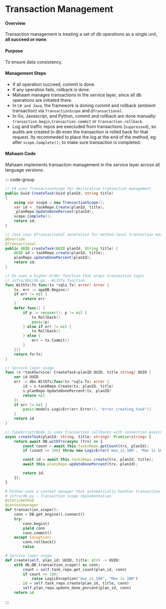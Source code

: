 # Transaction Management

#### Overview

Transaction management is treating a set of db operations as a single unit, **all succeed or none**.

#### Purpose

To ensure data consistency.

#### Management Steps

- If all operation succeed, commit is done.
- If any operation fails, rollback is done.
- Mahaam manages transactions in the service layer, since all db operations are initiated there.
- In `C# and Java`, the framework is doning commit and rollback (ambient transaction) via `TransactionScope` and `@Transactional`.
- In Go, Javascript, and Python, commit and rollback are done manually: `transaction.begin`,`transaction.commit` or `transaction.rollback`.
- Log and traffic repos are execluded from transactions (`suppressed`), so audits are created to db even the transaction is rolled back for that request. Its recommeded to place the log at the end of the method, eg: after `scope.Complete();` to make sure transaction is completed.

#### Mahaam Code

Mahaam implements transaction management in the service layer across all language versions:

::: code-group

```C#
// C# uses TransactionScope for declarative transaction management
public Guid CreateTask(Guid planId, string title)
{
	using var scope = new TransactionScope();
	var id = _taskRepo.Create(planId, title);
	_planRepo.UpdateDonePercent(planId);
	scope.Complete();
	return id;
}
```

```Java
// Java uses @Transactional annotation for method-level transaction management
@Override
@Transactional
public UUID createTask(UUID planId, String title) {
	UUID id = taskRepo.create(planId, title);
	planRepo.updateDonePercent(planId);
	return id;
}
```

```Go
// Go uses a higher-order function that wraps transaction logic
// infra/dbs/db.go - WithTx function
func WithTx(fn func(tx *sqlx.Tx) error) error {
    tx, err := appDB.Beginx()
    if err != nil {
        return err
    }
    defer func() {
        if p := recover(); p != nil {
            tx.Rollback()
            panic(p)
        } else if err != nil {
            tx.Rollback()
        } else {
            err = tx.Commit()
        }
    }()
    return fn(tx)
}

// Service layer usage
func (s *taskService) CreateTask(planID UUID, title string) UUID {
	var id UUID
	err := dbs.WithTx(func(tx *sqlx.Tx) error {
		id = s.taskRepo.Create(tx, planID, title)
		s.planRepo.UpdateDonePercent(tx, planID)
		return nil
	})
	if err != nil {
		panic(models.LogicErr(err.Error(), "error_creating_task"))
	}
	return id
}
```

```TypeScript
// TypeScript/Node.js uses transaction callbacks with connection passing
async createTask(planId: string, title: string): Promise<string> {
	return await DB.withTrx(async (trx) => {
		const count = await this.tasksRepo.getCount(trx, planId);
		if (count >= 100) throw new LogicError('max_is_100', 'Max is 100');

		const id = await this.tasksRepo.create(trx, planId, title);
		await this.plansRepo.updateDonePercent(trx, planId);

		return id;
	});
}
```

```Python
# Python uses a context manager that automatically handles transaction lifecycle
# infra/db.py - Transaction scope implementation
@staticmethod
@contextmanager
def transaction_scope():
    conn = DB.get_engine().connect()
    try:
        conn.begin()
        yield conn
        conn.commit()
    except Exception:
        conn.rollback()
        raise

# Service layer usage
def create(self, plan_id: UUID, title: str) -> UUID:
	with db.DB.transaction_scope() as conn:
		count = self.task_repo.get_count(plan_id, conn)
		if count >= 100:
			raise LogicException("max_is_100", "Max is 100")
		id = self.task_repo.create(plan_id, title, conn)
		self.plan_repo.update_done_percent(plan_id, conn)
	return id
```

:::
